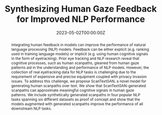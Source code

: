 ---
title: "Synthesizing Human Gaze Feedback for Improved NLP Performance"
authors:
- Varun Khurana
- Yaman Kumar Singla
- Nora Hollenstein
- Rajesh Kumar
- Balaji Krishnamurthy

date: "2023-05-02T00:00:00Z"
doi: "10.18653/v1/2023.eacl-main.139"

publishDate: "2023-05-02T00:00:00Z"

publication_types: ["conference"]

publication: "European Chapter of the Association for Computational Linguistics (EACL)"
publication_short: "EACL"

abstract: "Integrating human feedback in models can improve the performance of natural language processing (NLP) models. Feedback can be either explicit (e.g. ranking used in training language models) or implicit (e.g. using human cognitive signals in the form of eyetracking). Prior eye tracking and NLP research reveal that cognitive processes, such as human scanpaths, gleaned from human gaze patterns aid in the understanding and performance of NLP models. However, the collection of real eyetracking data for NLP tasks is challenging due to the requirement of expensive and precise equipment coupled with privacy invasion issues. To address this challenge, we propose ScanTextGAN, a novel model for generating human scanpaths over text. We show that ScanTextGAN-generated scanpaths can approximate meaningful cognitive signals in human gaze patterns. We include synthetically generated scanpaths in four popular NLP tasks spanning six different datasets as proof of concept and show that the models augmented with generated scanpaths improve the performance of all downstream NLP tasks."
summary: ""

tags:
- Natural Language Processing
- Psycholinguistics
- Cognitive NLP
- Generative Adversarial Network
- Behavior-in-the-Wild

featured: true


links:
url_pdf: "https://aclanthology.org/2023.eacl-main.139/"
url_code: ""
url_dataset: ""
url_poster: ""
url_project: ""
url_slides: ""
url_source: ""
url_video: "https://aclanthology.org/2023.eacl-main.139.mp4"

image:
  caption: "Generated scanpaths over text samples taken from various natural language processing (NLP) tasks. Linguistically important words often have a higher fixation duration and revisits."
  focal_point: "Smart"
  preview_only: false
  alt_text: "Generated scanpaths over text samples taken from various natural language processing (NLP) tasks."

projects: []
slides: ""
---